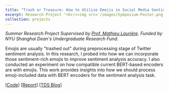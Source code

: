 ```yaml
---
title: "Trash or Treasure: How to Utilize Emojis in Social Media Sentiment Classification"
excerpt: Research Project "<br/><img src='/images/Symposium-Poster.png'>"
collection: projects
---
```


*Summer Research Project Supervised by [Prof. Mathieu Laurière](https://mlauriere.github.io/). Funded by NYU Shanghai Dean's Undergraduate Research Fund.*

Emojis are usually "trashed out" during preprocessing stage of Twitter sentiment analysis. In this research, I probed into how we can incorporate those sentiment-rich emojis to improve sentiment analysis accuracy. I also conducted an experiment on how compatible current BERT-based encoders are with emojis. This work provides insights into how we should process emoji-included data with BERT encoders for the sentiment analysis task.

[[Code](https://github.com/BaleChen/emoji-setiment-analysis/tree/main)] [[Report](https://github.com/BaleChen/emoji-setiment-analysis/blob/main/Report.pdf)]
[[TDS Blog](https://medium.com/p/bb32a1e5fc8e)]
